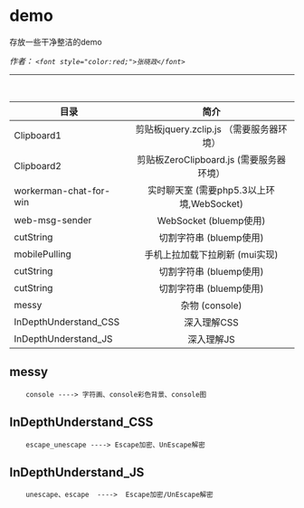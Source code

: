 # demo
存放一些干净整洁的demo

*作者： `<font style="color:red;">张晓政</font>`*

***

<br/>

|   目录                      |     简介      |
| --------------------------- |:-------------:|
| Clipboard1                  | 剪贴板jquery.zclip.js  （需要服务器环境）   |
| Clipboard2                  | 剪贴板ZeroClipboard.js  (需要服务器环境）   |
| workerman-chat-for-win      | 实时聊天室  (需要php5.3以上环境,WebSocket)  |
| web-msg-sender              | WebSocket  (bluemp使用)  |
| cutString                   | 切割字符串  (bluemp使用)  |
| mobilePulling               | 手机上拉加载下拉刷新  (mui实现)  |
| cutString                   | 切割字符串  (bluemp使用)  |
| cutString                   | 切割字符串  (bluemp使用)  |
| messy                       | 杂物  (console)  |
| InDepthUnderstand_CSS       | 深入理解CSS    |
| InDepthUnderstand_JS        | 深入理解JS     |



## messy ##
        console ----> 字符画、console彩色背景、console图

## InDepthUnderstand_CSS ##
        escape_unescape ----> Escape加密、UnEscape解密

## InDepthUnderstand_JS ##
        unescape、escape  ---->  Escape加密/UnEscape解密